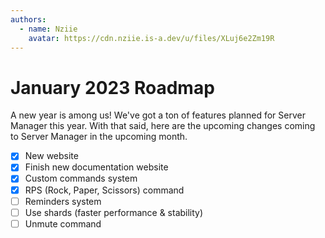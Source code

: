 ```yaml
---
authors:
  - name: Nziie
    avatar: https://cdn.nziie.is-a.dev/u/files/XLuj6e2Zm19R
---
```


# January 2023 Roadmap

A new year is among us! We've got a ton of features planned for Server Manager this year. With that said, here are the upcoming changes coming to Server Manager in the upcoming month.

- [x] New website
- [x] Finish new documentation website
- [x] Custom commands system
- [x] RPS (Rock, Paper, Scissors) command
- [ ] Reminders system
- [ ] Use shards (faster performance & stability)
- [ ] Unmute command
